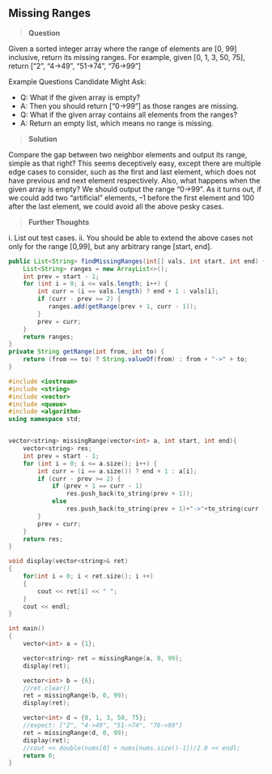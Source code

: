 ## Missing Ranges

>**Question**

Given a sorted integer array where the range of elements are [0, 99] inclusive, return its missing ranges.
For example, given [0, 1, 3, 50, 75], return [“2”, “4->49”, “51->74”, “76->99”]

Example Questions Candidate Might Ask:

* Q: What if the given array is empty?
* A: Then you should return [“0->99”] as those ranges are missing.
* Q: What if the given array contains all elements from the ranges?
* A: Return an empty list, which means no range is missing.


>**Solution**

Compare the gap between two neighbor elements and output its range, simple as that right? This seems deceptively easy, except there are multiple edge cases to consider, such as the first and last element, which does not have previous and next element respectively. Also, what happens when the given array is empty? We should output the range “0->99”.
As it turns out, if we could add two “artificial” elements, –1 before the first element and 100 after the last element, we could avoid all the above pesky cases.

>**Further Thoughts**

i. List out test cases.
ii. You should be able to extend the above cases not only for the range [0,99], but any arbitrary range [start, end].

```java
public List<String> findMissingRanges(int[] vals, int start, int end) {
    List<String> ranges = new ArrayList<>();
    int prev = start - 1;
    for (int i = 0; i <= vals.length; i++) {
        int curr = (i == vals.length) ? end + 1 : vals[i];
        if (curr - prev >= 2) {
           ranges.add(getRange(prev + 1, curr - 1));
        }
        prev = curr;
    }
    return ranges;
}
private String getRange(int from, int to) {
    return (from == to) ? String.valueOf(from) : from + "->" + to;
}
```

```c++
#include <iostream>
#include <string>
#include <vector>
#include <queue>
#include <algorithm>
using namespace std;


vector<string> missingRange(vector<int> a, int start, int end){
    vector<string> res;
    int prev = start - 1;
    for (int i = 0; i <= a.size(); i++) {
        int curr = (i == a.size()) ? end + 1 : a[i];
        if (curr - prev >= 2) {
            if (prev + 1 == curr - 1)
                res.push_back(to_string(prev + 1));
            else
                res.push_back(to_string(prev + 1)+"->"+to_string(curr - 1));
        }
        prev = curr;
    }
    return res;
}

void display(vector<string>& ret)
{
    for(int i = 0; i < ret.size(); i ++)
    {
        cout << ret[i] << " ";
    }
    cout << endl;
}

int main()
{
    vector<int> a = {1};

    vector<string> ret = missingRange(a, 0, 99);
    display(ret);

    vector<int> b = {6};
    //ret.clear()
    ret = missingRange(b, 0, 99);
    display(ret);

    vector<int> d = {0, 1, 3, 50, 75};
    //expect: ["2", "4->49", "51->74", "76->99"]
    ret = missingRange(d, 0, 99);
    display(ret);
    //cout << double(nums[0] + nums[nums.size()-1])/2.0 << endl;
    return 0;
}
```
